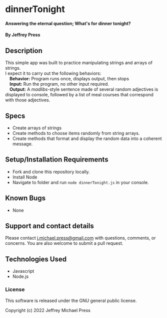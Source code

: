 # dinnerTonight
#### Answering the eternal question; What's for dinner tonight?
#### By Jeffrey Press

## Description
This simple app was built to practice manipulating strings and arrays of strings.<br>
I expect it to carry out the following behaviors:<br>
&emsp;**Behavior:** Program runs once, displays output, then stops<br>
&emsp;**Input:** Run the program, no other input required.<br>
&emsp;**Output:** A _madlibs_-style sentence made of several random adjectives is displayed to console, followed by a list of meal courses that correspond with those adjectives.<br>

## Specs
+ Create arrays of strings
+ Create methods to choose items randomly from string arrays.
+ Create methods that format and display the random data into a coherent message.

## Setup/Installation Requirements
+ Fork and clone this repository locally.
+ Install Node
+ Navigate to folder and run `node dinnerTonight.js` in your console.

## Known Bugs
+ None

## Support and contact details
Please contact j.michael.press@gmail.com with questions, comments, or concerns. You are also welcome to submit a pull request.

## Technologies Used
   + Javascript
   + Node.js

### License
This software is released under the GNU general public license.

Copyright (c) 2022 Jeffrey Michael Press